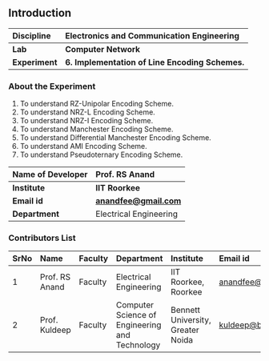 ## Introduction


<b>Discipline | <b>Electronics and Communication Engineering
:--|:--|
<b> Lab | <b> Computer Network
<b> Experiment|     <b> 6. Implementation of Line Encoding Schemes.

### About the Experiment 

1. To understand RZ-Unipolar Encoding Scheme.
2. To understand NRZ-L Encoding Scheme.
3. To understand NRZ-I Encoding Scheme.
4. To understand Manchester Encoding Scheme.
5. To understand Differential Manchester Encoding Scheme.
6. To understand AMI Encoding Scheme.
7. To understand Pseudoternary Encoding Scheme.

<b>Name of Developer | <b> Prof. RS Anand
:--|:--|
<b> Institute | <b> IIT Roorkee
<b> Email id|     <b> anandfee@gmail.com
<b> Department | Electrical Engineering

### Contributors List

SrNo | Name | Faculty | Department| Institute | Email id
:--|:--|:--|:--|:--|:--|
1 | Prof. RS Anand | Faculty | Electrical Engineering | IIT Roorkee, Roorkee | anandfee@gmail.com
2 | Prof. Kuldeep | Faculty | Computer Science of Engineering and Technology | Bennett University, Greater Noida  | kuldeep@bennett.edu.in
